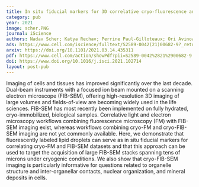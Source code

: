 ```yaml
---
title: In situ fiducial markers for 3D correlative cryo-fluorescence and FIB-SEM imaging 
category: pub
year: 2021
image: scher.PNG
journal: iScience
authors: Nadav Scher; Katya Rechav; Perrine Paul-Gilloteaux; Ori Avinoam
ads: https://www.cell.com/iscience/fulltext/S2589-0042(21)00682-9?_returnURL=https%3A%2F%2Flinkinghub.elsevier.com%2Fretrieve%2Fpii%2FS2589004221006829%3Fshowall%3Dtrue
arxiv: https://doi.org/10.1101/2021.03.14.435311
pdf: https://www.cell.com/action/showPdf?pii=S2589-0042%2821%2900682-9
doi: https://www.doi.org/10.1016/j.isci.2021.102714
layout: post-pub
---
```

Imaging of cells and tissues has improved significantly over the last decade. Dual-beam instruments with a focused ion beam mounted on a scanning electron microscope (FIB-SEM), offering high-resolution 3D imaging of large volumes and fields-of-view are becoming widely used in the life sciences. FIB-SEM has most recently been implemented on fully hydrated, cryo-immobilized, biological samples. Correlative light and electron microscopy workflows combining fluorescence microscopy (FM) with FIB-SEM imaging exist, whereas workflows combining cryo-FM and cryo-FIB-SEM imaging are not yet commonly available. Here, we demonstrate that fluorescently labeled lipid droplets can serve as in situ fiducial markers for correlating cryo-FM and FIB-SEM datasets and that this approach can be used to target the acquisition of large FIB-SEM stacks spanning tens of microns under cryogenic conditions. We also show that cryo-FIB-SEM imaging is particularly informative for questions related to organelle structure and inter-organellar contacts, nuclear organization, and mineral deposits in cells.
